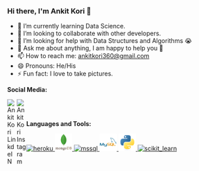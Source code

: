 ### Hi there, I'm Ankit Kori 👋

- 🌱 I’m currently learning Data Science.
- 👯 I’m looking to collaborate with other developers.
- 🤔 I’m looking for help with Data Structures and Algorithms 😭
- 💬 Ask me about anything, I am happy to help you 🤝
- 📫 How to reach me: ankitkori360@gmail.com
- 😄 Pronouns: He/His
- ⚡ Fun fact: I love to take pictures.

**Social Media:**

<a href="https://www.linkedin.com/in/ankit-kori-1681541ba/">
  <img align="left" alt="AnkitKori LinkdeIN" width="22px" src="https://cdn.jsdelivr.net/npm/simple-icons@v3/icons/linkedin.svg" />
</a>
<a href="https://www.instagram.com/ankit_kori__/">
  <img align="left" alt="AnkitKori Instagram" width="22px" src="https://cdn.jsdelivr.net/npm/simple-icons@v3/icons/instagram.svg" />
</a>
<br />
<br />

**Languages and Tools:**  

<p align="left"> <a href="https://heroku.com" target="_blank"> <img src="https://www.vectorlogo.zone/logos/heroku/heroku-icon.svg" alt="heroku" width="40" height="40"/> </a> <a href="https://www.mongodb.com/" target="_blank"> <img src="https://raw.githubusercontent.com/devicons/devicon/master/icons/mongodb/mongodb-original-wordmark.svg" alt="mongodb" width="40" height="40"/> </a> <a href="https://www.microsoft.com/en-us/sql-server" target="_blank"> <img src="https://www.svgrepo.com/show/303229/microsoft-sql-server-logo.svg" alt="mssql" width="40" height="40"/> </a> <a href="https://www.mysql.com/" target="_blank"> <img src="https://raw.githubusercontent.com/devicons/devicon/master/icons/mysql/mysql-original-wordmark.svg" alt="mysql" width="40" height="40"/> </a> <a href="https://www.python.org" target="_blank"> <img src="https://raw.githubusercontent.com/devicons/devicon/master/icons/python/python-original.svg" alt="python" width="40" height="40"/> </a> <a href="https://scikit-learn.org/" target="_blank"> <img src="https://upload.wikimedia.org/wikipedia/commons/0/05/Scikit_learn_logo_small.svg" alt="scikit_learn" width="40" height="40"/> </a> </p>
